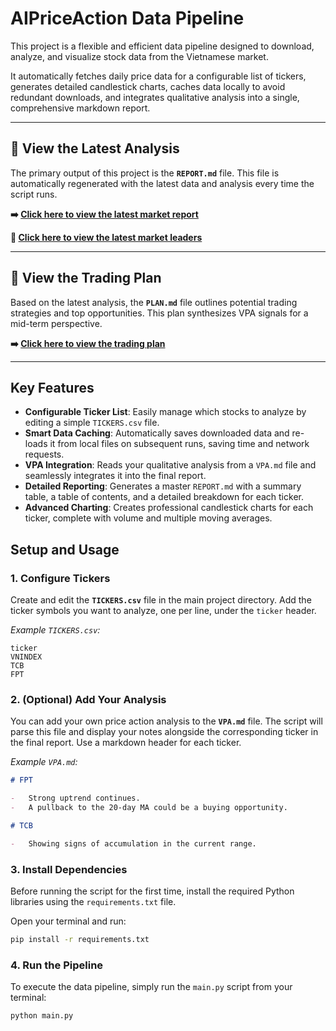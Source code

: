 # AIPriceAction Data Pipeline

This project is a flexible and efficient data pipeline designed to download, analyze, and visualize stock data from the Vietnamese market.

It automatically fetches daily price data for a configurable list of tickers, generates detailed candlestick charts, caches data locally to avoid redundant downloads, and integrates qualitative analysis into a single, comprehensive markdown report.

---

## 🚀 View the Latest Analysis

The primary output of this project is the **`REPORT.md`** file. This file is automatically regenerated with the latest data and analysis every time the script runs.

**➡️ [Click here to view the latest market report](REPORT.md)**

**🎢 [Click here to view the latest market leaders](LEADER.md)**

---

## 🎯 View the Trading Plan

Based on the latest analysis, the **`PLAN.md`** file outlines potential trading strategies and top opportunities. This plan synthesizes VPA signals for a mid-term perspective.

**➡️ [Click here to view the trading plan](PLAN.md)**

---

## Key Features

-   **Configurable Ticker List**: Easily manage which stocks to analyze by editing a simple `TICKERS.csv` file.
-   **Smart Data Caching**: Automatically saves downloaded data and re-loads it from local files on subsequent runs, saving time and network requests.
-   **VPA Integration**: Reads your qualitative analysis from a `VPA.md` file and seamlessly integrates it into the final report.
-   **Detailed Reporting**: Generates a master `REPORT.md` with a summary table, a table of contents, and a detailed breakdown for each ticker.
-   **Advanced Charting**: Creates professional candlestick charts for each ticker, complete with volume and multiple moving averages.

## Setup and Usage

### 1. Configure Tickers

Create and edit the **`TICKERS.csv`** file in the main project directory. Add the ticker symbols you want to analyze, one per line, under the `ticker` header.

_Example `TICKERS.csv`:_

```csv
ticker
VNINDEX
TCB
FPT
```

### 2. (Optional) Add Your Analysis

You can add your own price action analysis to the **`VPA.md`** file. The script will parse this file and display your notes alongside the corresponding ticker in the final report. Use a markdown header for each ticker.

_Example `VPA.md`:_

```markdown
# FPT

-   Strong uptrend continues.
-   A pullback to the 20-day MA could be a buying opportunity.

# TCB

-   Showing signs of accumulation in the current range.
```

### 3. Install Dependencies

Before running the script for the first time, install the required Python libraries using the `requirements.txt` file.

Open your terminal and run:

```bash
pip install -r requirements.txt
```

### 4. Run the Pipeline

To execute the data pipeline, simply run the `main.py` script from your terminal:

```bash
python main.py
```
